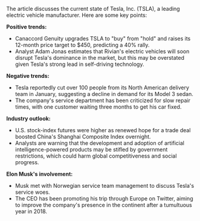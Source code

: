 The article discusses the current state of Tesla, Inc. (TSLA), a leading electric vehicle manufacturer. Here are some key points:

**Positive trends:**

* Canaccord Genuity upgrades TSLA to "buy" from "hold" and raises its 12-month price target to $450, predicting a 40% rally.
* Analyst Adam Jonas estimates that Rivian's electric vehicles will soon disrupt Tesla's dominance in the market, but this may be overstated given Tesla's strong lead in self-driving technology.

**Negative trends:**

* Tesla reportedly cut over 100 people from its North American delivery team in January, suggesting a decline in demand for its Model 3 sedan.
* The company's service department has been criticized for slow repair times, with one customer waiting three months to get his car fixed.

**Industry outlook:**

* U.S. stock-index futures were higher as renewed hope for a trade deal boosted China's Shanghai Composite Index overnight.
* Analysts are warning that the development and adoption of artificial intelligence-powered products may be stifled by government restrictions, which could harm global competitiveness and social progress.

**Elon Musk's involvement:**

* Musk met with Norwegian service team management to discuss Tesla's service woes.
* The CEO has been promoting his trip through Europe on Twitter, aiming to improve the company's presence in the continent after a tumultuous year in 2018.